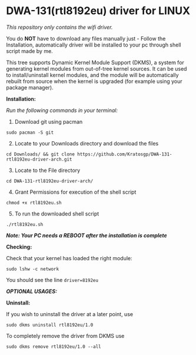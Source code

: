 # DWA-131(rtl8192eu) driver for LINUX

*This repository only contains the wifi driver.*

You do **NOT** have to download any files manually just - Follow the Installation, automatically driver will be installed to your pc through shell script made by me.


This tree supports Dynamic Kernel Module Support (DKMS), a system for generating kernel modules from out-of-tree kernel sources. It can be used to install/uninstall kernel modules, and the module will be automatically rebuilt from source when the kernel is upgraded (for example using your package manager).



**Installation:**

*Run the following commands in your terminal:*

   1. Download git using pacman
   
    sudo pacman -S git

   2. Locate to your Downloads directory and download the files

    cd Downloads/ && git clone https://github.com/Kratosgp/DWA-131-rtl8192eu-driver-arch.git
    
   3. Locate to the File directory 
   
    cd DWA-131-rtl8192eu-driver-arch/

   4. Grant Permissions for execution of the shell script

    chmod +x rtl8192eu.sh

   5. To run the downloaded shell script
   
    ./rtl8192eu.sh
            
 ***Note: Your PC needs a REBOOT after the installation is complete***


**Checking:**

   Check that your kernel has loaded the right module:
   
    sudo lshw -c network
            
   You should see the line `driver=8192eu`
   
 ***OPTIONAL USAGES:***
   
 **Uninstall:**
   

   If you wish to uninstall the driver at a later point, use 
   
   `sudo dkms uninstall rtl8192eu/1.0`
   
   To completely remove the driver from DKMS use 
   
   `sudo dkms remove rtl8192eu/1.0 --all`

